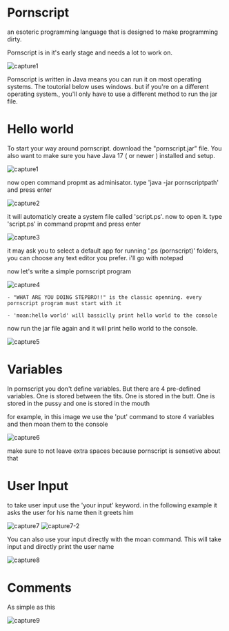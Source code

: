 # Pornscript

an esoteric programming language that is designed to make programming dirty.

Pornscript is in it's early stage and needs a lot to work on.

![capture1](https://user-images.githubusercontent.com/109735783/185616635-7129f29b-8ed5-4c08-903f-82047d8c66be.PNG)


Pornscript is written in Java means you can run it on most operating systems. The toutorial below uses windows. but if you're on a different operating system., you'll only have to use a different method to run the jar file.

# Hello world

To start your way around pornscript. download the "pornscript.jar" file. You also want to make sure you have Java 17 ( or newer ) installed and setup.

![capture1](https://user-images.githubusercontent.com/109735783/185615388-21d03cc0-edfd-4449-b6cb-95bc1d137890.PNG)


now open command propmt as adminisator. type 'java -jar pornscriptpath' and press enter
  
![capture2](https://user-images.githubusercontent.com/109735783/185615405-62a754cc-effa-4ad0-8234-50966fe96eb3.PNG)


it will automaticly create a system file called 'script.ps'. now to open it. type 'script.ps' in command propmt and press enter
	
![capture3](https://user-images.githubusercontent.com/109735783/185615434-dba9f79f-a6f8-4529-93d7-87fb6bea1c89.PNG)

	
it may ask you to select a default app for running '.ps (pornscript)' folders, you can choose any text editor you prefer. i'll go with notepad
	
now let's write a simple pornscript program
	
![capture4](https://user-images.githubusercontent.com/109735783/185615444-b1c6c021-ba0c-479c-94b0-ca678932265f.PNG)


	- "WHAT ARE YOU DOING STEPBRO!!" is the classic openning. every pornscript program must start with it
	
	- 'moan:hello world' will bassiclly print hello world to the console
	
now run the jar file again and it will print hello world to the console.
	
![capture5](https://user-images.githubusercontent.com/109735783/185615527-9b47c71f-cf66-4c2f-822a-d78a0fc389ce.PNG)

# Variables
	
In pornscript you don't define variables. But there are 4 pre-defined variables. One is stored between the tits. One is stored in the butt. One is stored in the pussy and one is stored in the mouth
	
for example, in this image we use the 'put' command to store 4 variables and then moan them to the console

![capture6](https://user-images.githubusercontent.com/109735783/185618185-33cb10b4-df68-4424-ae10-fd8b7397883d.PNG)

make sure to not leave extra spaces because pornscript is sensetive about that
	
# User Input
	
to take user input use the 'your input' keyword. in the following example it asks the user for his name then it greets him
	
![capture7](https://user-images.githubusercontent.com/109735783/185619368-6d1bd13c-fc89-4e32-9d9a-68f10aba1c87.PNG)
![capture7-2](https://user-images.githubusercontent.com/109735783/185620017-3901b8c3-42a6-4743-8f4c-d2c97c8f512a.PNG)


You can also use your input directly with the moan command. This will take input and directly print the user name

![capture8](https://user-images.githubusercontent.com/109735783/185619630-ded9d2e8-cb8a-4a6d-8cd1-684d584c45be.PNG)
	
# Comments

As simple as this
	
![capture9](https://user-images.githubusercontent.com/109735783/185621040-454a595c-a19a-497e-95bd-0761ee8b67ce.PNG)
